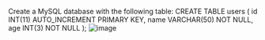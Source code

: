 Create a MySQL database with the following table:
CREATE TABLE users (
  id INT(11) AUTO_INCREMENT PRIMARY KEY,
  name VARCHAR(50) NOT NULL,
  age INT(3) NOT NULL
);
![image](https://user-images.githubusercontent.com/42664032/227937681-96bc8180-5d93-45ef-906b-6e7d48effa6b.png)
